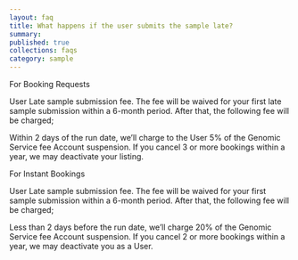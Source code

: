 ```yaml
---
layout: faq
title: What happens if the user submits the sample late?
summary:
published: true
collections: faqs
category: sample
---
```


For Booking Requests

User Late sample submission fee. The fee will be waived for your first late sample submission within a 6-month period. After that, the following fee will be charged;

Within 2 days of the run date, we’ll charge to the User 5% of the Genomic Service fee
Account suspension. If you cancel 3 or more bookings within a year, we may deactivate your listing.

For Instant Bookings

User Late sample submission fee. The fee will be waived for your first sample submission within a 6-month period. After that, the following fee will be charged;

Less than 2 days before the run date, we’ll charge 20% of the Genomic Service fee
Account suspension. If you cancel 2 or more bookings within a year, we may deactivate you as a User.
